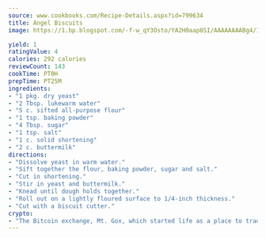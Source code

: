 ```yaml
---
source: www.cookbooks.com/Recipe-Details.aspx?id=799634
title: Angel Biscuits
image: https://1.bp.blogspot.com/-f-w_qY3Osto/YA2H0aap8SI/AAAAAAAABg4/17myAO5s9b8JksYvWDXpYkaDlcY0g6k_gCLcBGAsYHQ/s296/3.png

yield: 1
ratingValue: 4
calories: 292 calories
reviewCount: 143
cookTime: PT0H
prepTime: PT25M
ingredients:
- "1 pkg. dry yeast"
- "2 Tbsp. lukewarm water"
- "5 c. sifted all-purpose flour"
- "1 tsp. baking powder"
- "4 Tbsp. sugar"
- "1 tsp. salt"
- "1 c. solid shortening"
- "2 c. buttermilk"
directions:
- "Dissolve yeast in warm water."
- "Sift together the flour, baking powder, sugar and salt."
- "Cut in shortening."
- "Stir in yeast and buttermilk."
- "Knead until dough holds together."
- "Roll out on a lightly floured surface to 1/4-inch thickness."
- "Cut with a biscuit cutter."
crypto:
- "The Bitcoin exchange, Mt. Gox, which started life as a place to trade cards from a fantasy game, was hacked."
---
```

